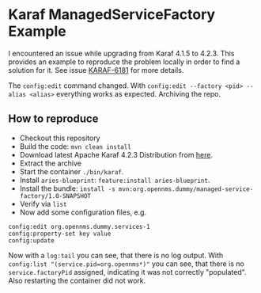 # Karaf ManagedServiceFactory Example
I encountered an issue while upgrading from Karaf 4.1.5 to 4.2.3. 
This provides an example to reproduce the problem locally in order to find a solution for it.
See issue [KARAF-6181](https://issues.apache.org/jira/browse/KARAF-6181) for more details.

The `config:edit` command changed. 
With `config:edit --factory <pid> --alias <alias>` everything works as expected.
Archiving the repo.

## How to reproduce

- Checkout this repository
- Build the code: `mvn clean install`
- Download latest Apache Karaf 4.2.3 Distribution from [here](http://www.apache.org/dyn/closer.lua/karaf/4.2.3/apache-karaf-4.2.3.tar.gz).
- Extract the archive
- Start the container `./bin/karaf`.
- Install `aries-blueprint`: `feature:install aries-blueprint`.
- Install the bundle: `install -s mvn:org.opennms.dummy/managed-service-factory/1.0-SNAPSHOT`
- Verify via `list`
- Now add some configuration files, e.g.

```
config:edit org.opennms.dummy.services-1
config:property-set key value
config:update
```

Now with a `log:tail` you can see, that there is no log output.
With `config:list "(service.pid=org.opennms*)"` you can see, that there is no `service.factoryPid` assigned, indicating it was not correctly "populated". Also restarting the container did not work.
